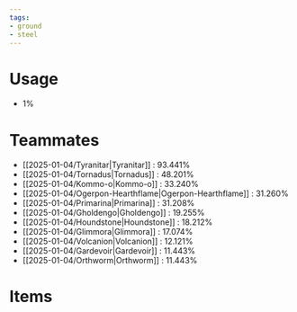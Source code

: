 ```yaml
---
tags:
- ground
- steel
---
```

# Usage
- 1%
# Teammates
- [[2025-01-04/Tyranitar|Tyranitar]] : 93.441%
- [[2025-01-04/Tornadus|Tornadus]] : 48.201%
- [[2025-01-04/Kommo-o|Kommo-o]] : 33.240%
- [[2025-01-04/Ogerpon-Hearthflame|Ogerpon-Hearthflame]] : 31.260%
- [[2025-01-04/Primarina|Primarina]] : 31.208%
- [[2025-01-04/Gholdengo|Gholdengo]] : 19.255%
- [[2025-01-04/Houndstone|Houndstone]] : 18.212%
- [[2025-01-04/Glimmora|Glimmora]] : 17.074%
- [[2025-01-04/Volcanion|Volcanion]] : 12.121%
- [[2025-01-04/Gardevoir|Gardevoir]] : 11.443%
- [[2025-01-04/Orthworm|Orthworm]] : 11.443%
# Items